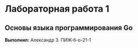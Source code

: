 # Лабораторная работа 1
## Основы языка программирования Go

**Выполнил:** Александр З. ПИЖ-б-о-21-1